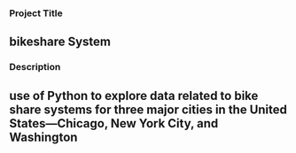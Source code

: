 
### Project Title
## bikeshare System

### Description
## use of Python to explore data related to bike share systems for three major cities in the United States—Chicago, New York City, and Washington

